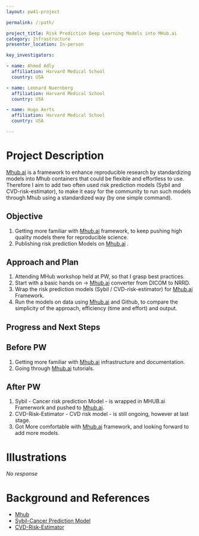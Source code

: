 ```yaml
---
layout: pw41-project

permalink: /:path/

project_title: Risk Prediction Deep Learning Models into MHub.ai
category: Infrastructure
presenter_location: In-person

key_investigators:

- name: Ahmed Adly
  affiliation: Harvard Medical School
  country: USA

- name: Leonard Nuernberg
  affiliation: Harvard Medical School
  country: USA

- name: Hugo Aerts
  affiliation: Harvard Medical School
  country: USA

---
```


# Project Description

<!-- Add a short paragraph describing the project. -->


[Mhub.ai](https://mhub.ai/)  is a framework to enhance reproducible research by standardizing models into Mhub containers that could be flexible and effortless to use. 
Therefore I aim to add two often used risk prediction models (Sybil and CVD-risk-estimator), to make it easy for the community to run such models through Mhub using a standardized way (by one simple command).



## Objective

<!-- Describe here WHAT you would like to achieve (what you will have as end result). -->


1.  Getting more familiar with [Mhub.ai](https://mhub.ai/)  framework, to keep pushing high quality models there for reproducible science.
2.  Publishing risk prediction Models on [Mhub.ai](https://mhub.ai/) .



## Approach and Plan

<!-- Describe here HOW you would like to achieve the objectives stated above. -->


1.  Attending MHub workshop held at PW, so that I grasp best practices.
2.  Start with a basic hands on -> [Mhub.ai](https://mhub.ai/)  converter from DICOM to NRRD.
3.  Wrap the risk prediction models (Sybil / CVD-risk-estimator) for [Mhub.ai](https://mhub.ai/)  Framework.
4.  Run the models on data using [Mhub.ai](https://mhub.ai/)  and Github, to compare the simplicity of the approach, efficiency (time and effort) and output.  



## Progress and Next Steps

<!-- Update this section as you make progress, describing of what you have ACTUALLY DONE.
     If there are specific steps that you could not complete then you can describe them here, too. -->

## Before PW

1.  Getting more familiar with [Mhub.ai](https://mhub.ai/) infrastructure and documentation.
2.  Going through [Mhub.ai](https://mhub.ai/) tutorials.


## After PW

1. Sybil - Cancer risk prediction Model - is wrapped in MHUB.ai Framerwork and pushed to [Mhub.ai](https://mhub.ai/).
2. CVD-Risk-Estimator - CVD risk model - is still ongoing, however at last stage.
3. Got More comfortable with [Mhub.ai](https://mhub.ai/) framework, and looking forward to add more models.


# Illustrations

<!-- Add pictures and links to videos that demonstrate what has been accomplished. -->


_No response_



# Background and References

<!-- If you developed any software, include link to the source code repository.
     If possible, also add links to sample data, and to any relevant publications. -->


- [Mhub](https://mhub.ai/) 
- [Sybil-Cancer Prediction Model](https://github.com/reginabarzilaygroup/Sybil/tree/main)
- [CVD-Risk-Estimator](https://github.com/DIAL-RPI/CVD-Risk-Estimator/tree/master?tab=readme-ov-file)

